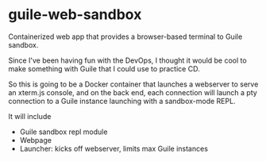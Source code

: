 [comment]: <> (    |         |         |         |         |         |          |)
# guile-web-sandbox
Containerized web app that provides a browser-based terminal to Guile sandbox.

Since I've been having fun with the DevOps, I thought it would be cool to make
something with Guile that I could use to practice CD.

So this is going to be a Docker container that launches a webserver to serve an
xterm.js console, and on the back end, each connection will launch a pty
connection to a Guile instance launching with a sandbox-mode REPL.

It will include
- Guile sandbox repl module
- Webpage
- Launcher: kicks off webserver, limits max Guile instances


